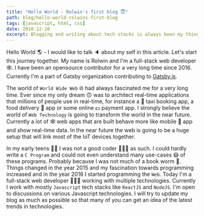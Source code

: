```yaml
---
title: "Hello World - Rolwin's first blog 😇"
path: blog/hello-world-rolwins-first-blog
tags: [javascript, html, css]
date: 2018-12-20
excerpt: Blogging and writing about tech stacks is always been my thing. I like to experiment with different technologies and write my views on them. Web technologies has always been my passion. Check my blog for codebits on various web technologies.
---
```


Hello World 🌎 - I would like to talk 🔈 about my self in this article. Let's start this journey together. My name is Rolwin and I'm a full-stack web developer 🕸️. I have been an opensource contributor for a very long time since 2016. Currently I'm a part of Gatsby organization contributing to [Gatsby.js](https://www.gatsbyjs.org/).

The world of `World Wide Web` 🌐 had always fascinated me for a very long time. Ever since my only dream 🙃 was to architect real-time applications that millions of people use in real-time, for instance a 🚗 taxi booking app, a food delivery 🍔 app or some online 💵 payment app. I strongly believe the world of `Web Technology` is going to transform the world in the near future. Currently a lot of 🕸️ web apps that are built behave more like mobile 📱 app and show real-time data. In the near future the web is going to be a huge setup that will link most of the IoT devices together.

In my early teens 👦🏻 I was not a good coder 👨🏽‍💻 as such. I could hardly write a `C Program` and could not even understand many use-cases 😷 of these programs. Probably because I was not much of a book worm 🐛. Things changed in the year 2015 and my fascination towards programming increased and in the year 2016 I started programming the `Web`. Today I'm a full-stack web developer 👨🏽‍💻 working with multiple technologies. Currently I work with mostly `Javascript` tech stacks like `ReactJS` and `NodeJS`. I'm open to discussions on various Javascript technologies. I will try to update my blog as much as possible so that many of you can get an idea of the latest trends in technologies.
